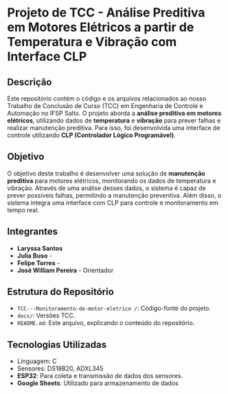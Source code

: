 # Projeto de TCC - Análise Preditiva em Motores Elétricos a partir de Temperatura e Vibração com Interface CLP

## Descrição

Este repositório contém o código e os arquivos relacionados ao nosso Trabalho de Conclusão de Curso (TCC) em Engenharia de Controle e Automação no IFSP Salto. O projeto aborda a **análise preditiva em motores elétricos**, utilizando dados de **temperatura** e **vibração** para prever falhas e realizar manutenção preditiva. Para isso, foi desenvolvida uma interface de controle utilizando **CLP (Controlador Lógico Programável)**.

## Objetivo

O objetivo deste trabalho é desenvolver uma solução de **manutenção preditiva** para motores elétricos, monitorando os dados de temperatura e vibração. Através de uma análise desses dados, o sistema é capaz de prever possíveis falhas, permitindo a manutenção preventiva. Além disso, o sistema integra uma interface com CLP para controle e monitoramento em tempo real.

## Integrantes

- **Laryssa Santos** 
- **Julia Buso** - 
- **Felipe Torres** - 
- **José William Pereira** - Orientador

## Estrutura do Repositório

- `TCC---Monitoramento-de-motor-eletrico /`: Código-fonte do projeto.
- `docs/`: Versões TCC.
- `README.md`: Este arquivo, explicando o conteúdo do repositório.

## Tecnologias Utilizadas

- Linguagem: C
- Sensores: DS18B20, ADXL345
- **ESP32**: Para coleta e transmissão de dados dos sensores.
- **Google Sheets**: Utilizado para armazenamento de dados


